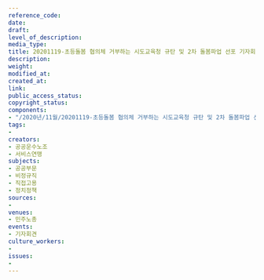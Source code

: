 ```yaml
---
reference_code: 
date: 
draft: 
level_of_description: 
media_type: 
title: 20201119-초등돌봄 협의체 거부하는 시도교육청 규탄 및 2차 돌봄파업 선포 기자회견
description: 
weight: 
modified_at: 
created_at: 
link: 
public_access_status: 
copyright_status: 
components:
- "/2020년/11월/20201119-초등돌봄 협의체 거부하는 시도교육청 규탄 및 2차 돌봄파업 선포 기자회견/_W5D0010.jpg"
tags:
- 
creators:
- 공공운수노조
- 서비스연맹
subjects:
- 공공부문
- 비정규직
- 직접고용
- 정치정책
sources:
- 
venues:
- 민주노총
events:
- 기자회견
culture_workers:
- 
issues:
- 
---
```

